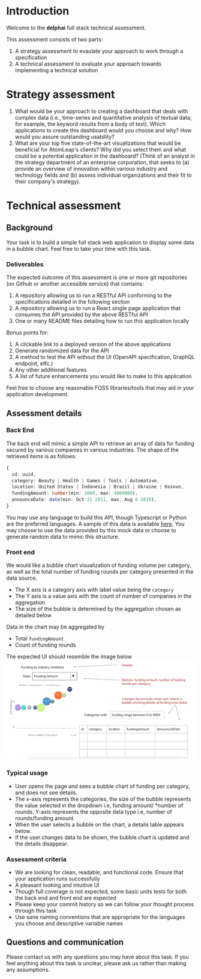 # Introduction

Welcome to the **delphai** full stack technical assessment.

This assessment consists of two parts:

  1. A strategy assessment to evaulate your approach to work through a specification
  1. A technical assessment to evaluate your approach towards implementing a technical solution

# Strategy assessment
  1. What would be your approach to creating a dashboard that deals with complex data (i.e., time-series and quantitative analysis of textual data; for example, the keyword results from a body of text). Which applications to create this dashboard would you choose and why? How would you assure outstanding usability?
  1. What are your top five state-of-the-art visualizations that would be beneficial for AtomLeap's clients? Why did you select them and what could be a potential application in the dashboard? (Think of an analyst in the strategy department of an enterprise corporation, that seeks to (a) provide an overview of innovation within various industry and technology fields and (b) assess individual organizations and their fit to their company's strategy).

# Technical assessment

## Background

Your task is to build a simple full stack web application to display some data in a bubble chart. Feel free to take your time with this task.

### Deliverables

The expected outcome of this assessment is one or more git repositories (on Github or another accessible service) that contains:

  1. A repository allowing us to run a RESTful API conforming to the specifications detailed in the following section
  1. A repository allowing us to run a React single page application that consumes the API provided by the above RESTful API
  1. One or many README files detailing how to run this application locally

Bonus points for:

  1. A clickable link to a deployed version of the above applications
  1. Generate randomized data for the API
  1. A method to test the API without the UI (OpenAPI specification, GraphQL endpoint, etfc.)
  1. Any other additional features
  1. A list of future enhancements you would like to make to this application

Feel free to choose any reasonable FOSS libraries/tools that may aid in your application development.

## Assessment details

### Back End

The back end will mimic a simple API to retrieve an array of data for funding secured by various companies in various industries. The shape of the retrieved items is as follows:

```typescript
{
  id: uuid,
  category: Beauty | Health | Games | Tools | Automative,
  location: United States | Indonesia | Brazil | Ukraine | Kosovo,
  fundingAmount: number(min: 2000, max: 4800000),
  announceDate: date(min: Oct 31 2011, max: Aug 6 2019),
}
```
You may use any language to build this API, though Typescript or Python are the preferred languages. A sample of this data is available [here](http://demo0377384.mockable.io/funding-test). You may choose to use the data provided by this mock data or choose to generate random data to mimic this structure.

### Front end

We would like a bubble chart visualization of funding volume per category, as well as the total number of funding rounds per  category presented in the data source. 
  
  * The X axis is a category axis with label value being the `category`
  * The Y axis is a value axis with the count of number of companies in the aggregation
  * The size of the bubble is determined by the aggregation chosen as detailed below

Data in the chart may be aggregated by

  * Total `fundingAmount`
  * Count of funding rounds

The expected UI should resemble the image below
![task-image](task-image.png)

### Typical usage

  * User opens the page and sees a bubble chart of funding per category, and does not see details.
  * The x-axis represents the categories, the size of the bubble represents the value selected in the dropdown i.e, funding amount/ *number of rounds. Y-axis represents the opposite data type i.e, number of rounds/funding amount.
  * When the user selects a bubble on the chart, a details table appears below.
  * If the user changes data to be shown, the bubble chart is updated and the details disappear.


### Assessment criteria

  * We are looking for clean, readable, and functional code. Ensure that your application runs successfully
  * A pleasant looking and intuitive UI
  * Though full coverage is not expected, some basic units tests for both the back end and front end are expected
  * Please keep your commit history so we can follow your thought process through this task
  * Use sane naming conventions that are appropriate for the languages you choose and descriptive variable names

## Questions and communication

Please contact us with any questions you may have about this task. If you feel anything about this task is unclear, please ask us rather than making any assumptions.